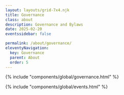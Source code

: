 ```yaml
---
layout: layouts/grid-7x4.njk
title: Governance
class: about
description: Governance and Bylaws
date: 2025-02-20
eventssidebar: false

permalink: /about/governance/
eleventyNavigation:
  key: Governance
  parent: About
  order: 5
---
```




 {% include "components/global/governance.html" %}
<div class="eightypercentborder3rem"></div>
  {% include "components/global/events.html" %}